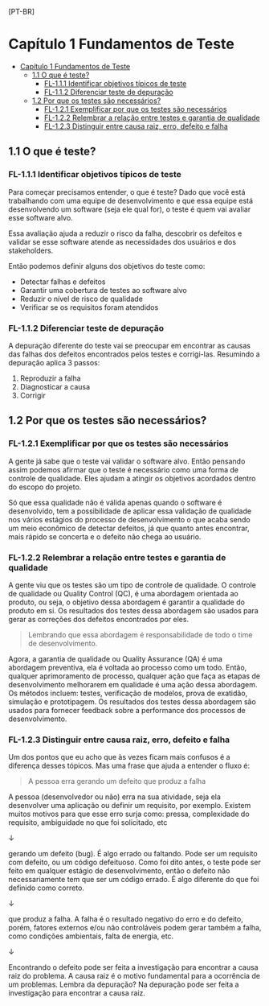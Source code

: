 [PT-BR]

# Capítulo 1 Fundamentos de Teste

- [Capítulo 1 Fundamentos de Teste](#capítulo-1-fundamentos-de-teste)
  - [1.1 O que é teste?](#11-o-que-é-teste)
    - [FL-1.1.1 Identificar objetivos típicos de teste](#fl-111-identificar-objetivos-típicos-de-teste)
    - [FL-1.1.2 Diferenciar teste de depuração](#fl-112-diferenciar-teste-de-depuração)
  - [1.2 Por que os testes são necessários?](#12-por-que-os-testes-são-necessários)
    - [FL-1.2.1 Exemplificar por que os testes são necessários](#fl-121-exemplificar-por-que-os-testes-são-necessários)
    - [FL-1.2.2 Relembrar a relação entre testes e garantia de qualidade](#fl-122-relembrar-a-relação-entre-testes-e-garantia-de-qualidade)
    - [FL-1.2.3 Distinguir entre causa raiz, erro, defeito e falha](#fl-123-distinguir-entre-causa-raiz-erro-defeito-e-falha)



## 1.1 O que é teste?

### FL-1.1.1 Identificar objetivos típicos de teste 

Para começar precisamos entender, o que é teste? Dado que você está trabalhando com uma equipe de desenvolvimento e que essa equipe está desenvolvendo um software (seja ele qual for), o teste é quem vai avaliar esse software alvo. 

Essa avaliação ajuda a reduzir o risco da falha, descobrir os defeitos e validar se esse software atende as necessidades dos usuários e dos stakeholders.

Então podemos definir alguns dos objetivos do teste como:
 - Detectar falhas e defeitos
 - Garantir uma cobertura de testes ao software alvo
 - Reduzir o nível de risco de qualidade
 - Verificar se os requisitos foram atendidos


### FL-1.1.2 Diferenciar teste de depuração

A depuração diferente do teste vai se preocupar em encontrar as causas das falhas dos defeitos encontrados pelos testes e corrigi-las. Resumindo a depuração aplica 3 passos:

1) Reproduzir a falha
2) Diagnosticar a causa
3) Corrigir


## 1.2 Por que os testes são necessários?


### FL-1.2.1 Exemplificar por que os testes são necessários

A gente já sabe que o teste vai validar o software alvo. Então pensando assim podemos afirmar que o teste é necessário como uma forma de controle de qualidade. Eles ajudam a atingir os objetivos acordados dentro do escopo do projeto.

Só que essa qualidade não é válida apenas quando o software é desenvolvido, tem a possibilidade de aplicar essa validação de qualidade nos vários estágios do processo de desenvolvimento o que acaba sendo um meio econômico de detectar defeitos, já que quanto antes encontrar, mais rápido se concerta e o defeito não chega ao usuário.


### FL-1.2.2 Relembrar a relação entre testes e garantia de qualidade

A gente viu que os testes são um tipo de controle de qualidade. O controle de qualidade ou Quality Control (QC), é uma abordagem orientada ao produto, ou seja, o objetivo dessa abordagem é garantir a qualidade do produto em si. Os resultados dos testes dessa abordagem são usados para gerar as correções dos defeitos encontrados por eles.

> Lembrando que essa abordagem é responsabilidade de todo o time de desenvolvimento.
 

Agora, a garantia de qualidade ou Quality Assurance (QA) é uma abordagem preventiva, ela é voltada ao processo como um todo. Então, qualquer aprimoramento de processo, qualquer ação que faça as etapas de desenvolvimento melhorarem em qualidade é uma ação dessa abordagem. Os métodos incluem: testes, verificação de modelos, prova de exatidão, simulação e prototipagem. Os resultados dos testes dessa abordagem são usados para fornecer feedback sobre a performance dos processos de desenvolvimento.


### FL-1.2.3 Distinguir entre causa raiz, erro, defeito e falha

Um dos pontos que eu acho que às vezes ficam mais confusos é a diferença desses tópicos. Mas uma frase que ajuda a entender o fluxo é:

>A pessoa erra gerando um defeito que produz a falha

A pessoa (desenvolvedor ou não) erra na sua atividade, seja ela desenvolver uma aplicação ou definir um requisito, por exemplo. Existem muitos motivos para que esse erro surja como: pressa, complexidade do requisito, ambiguidade no que foi solicitado, etc

 ↓

gerando um defeito (bug). É algo errado ou faltando. Pode ser um requisito com defeito, ou um código defeituoso. Como foi dito antes, o teste pode ser feito em qualquer estágio de desenvolvimento, então o defeito não necessariamente tem que ser um código errado. É algo diferente do que foi definido como correto. 

 ↓
 
que produz a falha. A falha é o resultado negativo do erro e do defeito, porém, fatores externos e/ou não controláveis podem gerar também a falha, como condições ambientais, falta de energia, etc.

 ↓

Encontrando o defeito pode ser feita a investigação para encontrar a causa raiz do problema. A causa raiz é o motivo fundamental para a ocorrência de um problemas. 
Lembra da depuração? Na depuração pode ser feita a investigação para encontrar a causa raiz.


